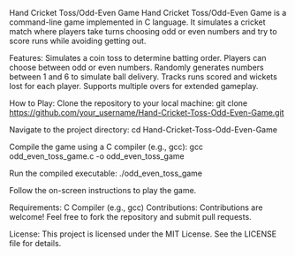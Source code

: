 Hand Cricket Toss/Odd-Even Game 
Hand Cricket Toss/Odd-Even Game is a command-line game implemented in C language. It simulates a cricket match where players take turns choosing odd or even numbers and try to score runs while avoiding getting out.

Features:
Simulates a coin toss to determine batting order.
Players can choose between odd or even numbers.
Randomly generates numbers between 1 and 6 to simulate ball delivery.
Tracks runs scored and wickets lost for each player.
Supports multiple overs for extended gameplay.

How to Play:
Clone the repository to your local machine:
git clone https://github.com/your_username/Hand-Cricket-Toss-Odd-Even-Game.git

Navigate to the project directory:
cd Hand-Cricket-Toss-Odd-Even-Game

Compile the game using a C compiler (e.g., gcc):
gcc odd_even_toss_game.c -o odd_even_toss_game

Run the compiled executable:
./odd_even_toss_game

Follow the on-screen instructions to play the game.

Requirements:
C Compiler (e.g., gcc)
Contributions:
Contributions are welcome! Feel free to fork the repository and submit pull requests.

License:
This project is licensed under the MIT License. See the LICENSE file for details.






